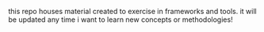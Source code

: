  this repo houses material created to exercise in frameworks and tools. it will be updated any time i want to learn new concepts or methodologies!
